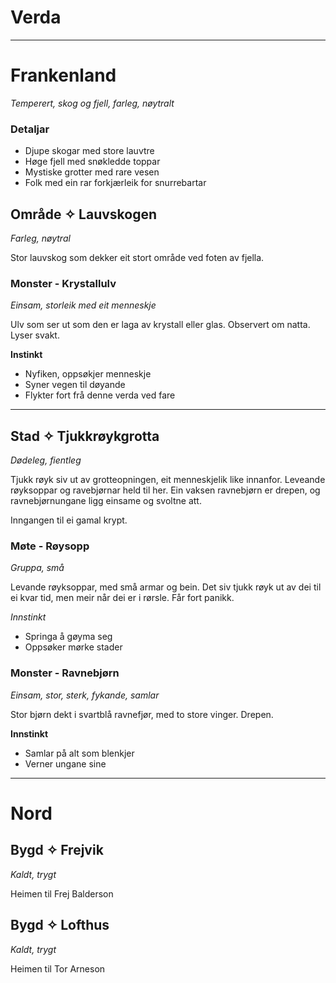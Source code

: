 # Verda

----

# Frankenland

*Temperert, skog og fjell, farleg, nøytralt*

### Detaljar

- Djupe skogar med store lauvtre
- Høge fjell med snøkledde toppar
- Mystiske grotter med rare vesen
- Folk med ein rar forkjærleik for snurrebartar


## Område ✧ Lauvskogen

*Farleg, nøytral*

Stor lauvskog som dekker eit stort område ved foten av fjella.

### Monster - Krystallulv
*Einsam, storleik med eit menneskje*

Ulv som ser ut som den er laga av krystall eller glas. Observert om natta. Lyser svakt.

**Instinkt**
- Nyfiken, oppsøkjer menneskje
- Syner vegen til døyande
- Flykter fort frå denne verda ved fare

----

## Stad ✧ Tjukkrøykgrotta

*Dødeleg, fientleg*

Tjukk røyk siv ut av grotteopningen, eit menneskjelik like innanfor. Leveande røyksoppar og ravebjørnar held til her. Ein vaksen ravnebjørn er drepen, og ravnebjørnungane ligg einsame og svoltne att. 

Inngangen til ei gamal krypt.

### Møte - Røysopp

*Gruppa, små*

Levande røyksoppar, med små armar og bein. Det siv tjukk røyk ut av dei til ei kvar tid, men meir når dei er i rørsle. Får fort panikk.

*Innstinkt*
- Springa å gøyma seg
- Oppsøker mørke stader

### Monster - Ravnebjørn

*Einsam, stor, sterk, fykande, samlar*

Stor bjørn dekt i svartblå ravnefjør, med to store vinger. Drepen.

**Innstinkt**
- Samlar på alt som blenkjer
- Verner ungane sine

----

# Nord

## Bygd ✧ Frejvik

*Kaldt, trygt*

Heimen til Frej Balderson

## Bygd ✧ Lofthus

*Kaldt, trygt*

Heimen til Tor Arneson
